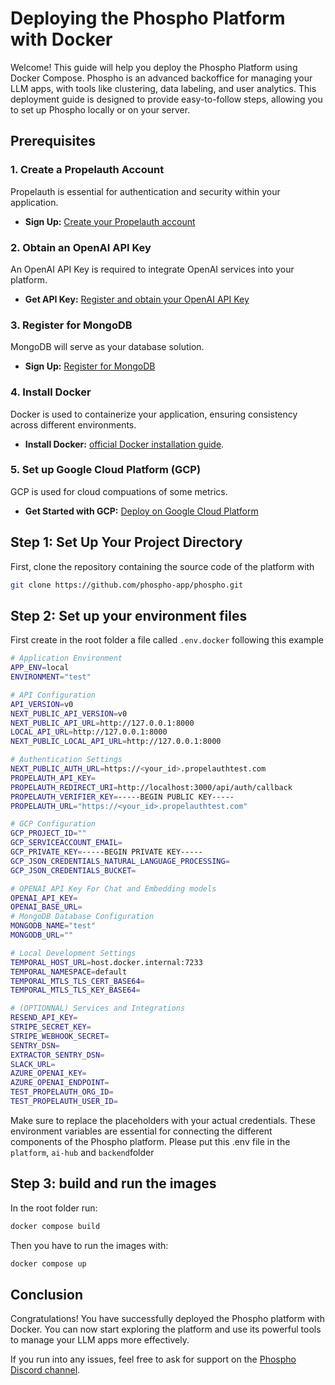 # Deploying the Phospho Platform with Docker

Welcome! This guide will help you deploy the Phospho Platform using Docker Compose. Phospho is an advanced backoffice for managing your LLM apps, with tools like clustering, data labeling, and user analytics. This deployment guide is designed to provide easy-to-follow steps, allowing you to set up Phospho locally or on your server.

## Prerequisites

### 1. **Create a Propelauth Account**

Propelauth is essential for authentication and security within your application.

- **Sign Up:** [Create your Propelauth account](https://propelauth.com/signup)

### 2. **Obtain an OpenAI API Key**

An OpenAI API Key is required to integrate OpenAI services into your platform.

- **Get API Key:** [Register and obtain your OpenAI API Key](https://platform.openai.com/account/api-keys)

### 3. **Register for MongoDB**

MongoDB will serve as your database solution.

- **Sign Up:** [Register for MongoDB](https://www.mongodb.com/try)

### 4. **Install Docker**

Docker is used to containerize your application, ensuring consistency across different environments.

- **Install Docker:** [official Docker installation guide](https://docs.docker.com/get-docker/).

### 5. **Set up Google Cloud Platform (GCP)**

GCP is used for cloud compuations of some metrics.

- **Get Started with GCP:** [Deploy on Google Cloud Platform](https://cloud.google.com/docs/get-started?hl=fr)

## Step 1: Set Up Your Project Directory

First, clone the repository containing the source code of the platform with

```bash
git clone https://github.com/phospho-app/phospho.git
```

## Step 2: Set up your environment files

First create in the root folder a file called `.env.docker` following this example

```bash
# Application Environment
APP_ENV=local
ENVIRONMENT="test"

# API Configuration
API_VERSION=v0
NEXT_PUBLIC_API_VERSION=v0
NEXT_PUBLIC_API_URL=http://127.0.0.1:8000
LOCAL_API_URL=http://127.0.0.1:8000
NEXT_PUBLIC_LOCAL_API_URL=http://127.0.0.1:8000

# Authentication Settings
NEXT_PUBLIC_AUTH_URL=https://<your_id>.propelauthtest.com
PROPELAUTH_API_KEY=
PROPELAUTH_REDIRECT_URI=http://localhost:3000/api/auth/callback
PROPELAUTH_VERIFIER_KEY=-----BEGIN PUBLIC KEY-----
PROPELAUTH_URL="https://<your_id>.propelauthtest.com"

# GCP Configuration
GCP_PROJECT_ID=""
GCP_SERVICEACCOUNT_EMAIL=
GCP_PRIVATE_KEY=-----BEGIN PRIVATE KEY-----
GCP_JSON_CREDENTIALS_NATURAL_LANGUAGE_PROCESSING=
GCP_JSON_CREDENTIALS_BUCKET=

# OPENAI API Key For Chat and Embedding models
OPENAI_API_KEY=
OPENAI_BASE_URL=
# MongoDB Database Configuration
MONGODB_NAME="test"
MONGODB_URL=""

# Local Development Settings
TEMPORAL_HOST_URL=host.docker.internal:7233
TEMPORAL_NAMESPACE=default
TEMPORAL_MTLS_TLS_CERT_BASE64=
TEMPORAL_MTLS_TLS_KEY_BASE64=

# (OPTIONNAL) Services and Integrations
RESEND_API_KEY=
STRIPE_SECRET_KEY=
STRIPE_WEBHOOK_SECRET=
SENTRY_DSN=
EXTRACTOR_SENTRY_DSN=
SLACK_URL=
AZURE_OPENAI_KEY=
AZURE_OPENAI_ENDPOINT=
TEST_PROPELAUTH_ORG_ID=
TEST_PROPELAUTH_USER_ID=

```

Make sure to replace the placeholders with your actual credentials. These environment variables are essential for connecting the different components of the Phospho platform.
Please put this .env file in the `platform`, `ai-hub` and `backend`folder

## Step 3: build and run the images

In the root folder run:

```bash
docker compose build
```

Then you have to run the images with:

```bash
docker compose up
```

## Conclusion

Congratulations! You have successfully deployed the Phospho platform with Docker. You can now start exploring the platform and use its powerful tools to manage your LLM apps more effectively.

If you run into any issues, feel free to ask for support on the [Phospho Discord channel](https://discord.gg/phospho).
